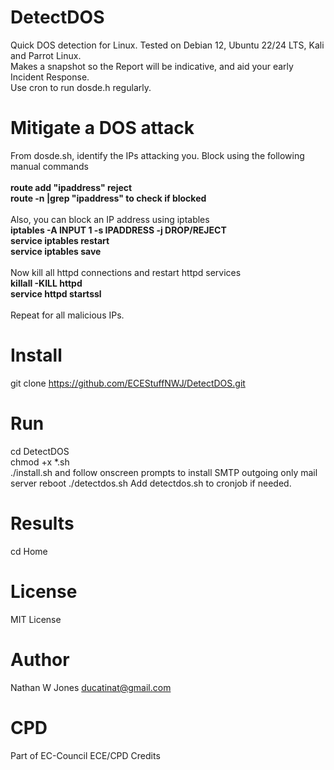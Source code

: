 # DetectDOS
 Quick DOS detection for Linux. Tested on Debian 12, Ubuntu 22/24 LTS, Kali and Parrot Linux.  
 Makes a snapshot so the Report will be indicative, and aid your early Incident Response.  
 Use cron to run dosde.h regularly.

# Mitigate a DOS attack
From dosde.sh, identify the IPs attacking you. Block using the following manual commands  
<br/>
**route add "ipaddress" reject**  
**route -n |grep "ipaddress"  to check if blocked**  
<br/>
Also, you can block an IP address using iptables
<br/>
**iptables -A INPUT 1 -s IPADDRESS -j DROP/REJECT**  
**service iptables restart**  
**service iptables save**  
<br/>
Now kill all httpd connections and restart httpd services
<br/>
**killall -KILL httpd**  
**service httpd startssl**  
<br/>
Repeat for all malicious IPs.
<br/>

# Install
git clone https://github.com/ECEStuffNWJ/DetectDOS.git

# Run
cd DetectDOS  
chmod +x *.sh  
./install.sh and follow onscreen prompts to install SMTP outgoing only mail server
reboot
./detectdos.sh
Add detectdos.sh to cronjob if needed.

# Results
cd Home

# License
MIT License

# Author
Nathan W Jones ducatinat@gmail.com

# CPD
Part of EC-Council ECE/CPD Credits
